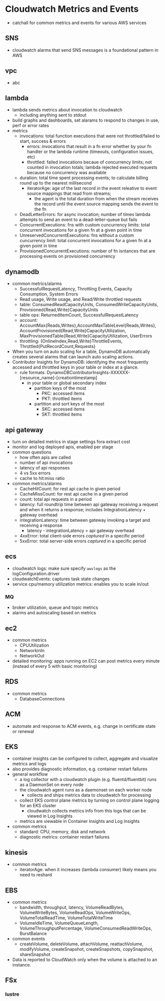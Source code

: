 # Cloudwatch Metrics and Events

- catchall for common metrics and events for various AWS services

## SNS

- cloudwatch alarms that send SNS messages is a foundational pattern in AWS

## vpc

- abc

## lambda

- lambda sends metrics about invocation to cloudwatch
  - including anything sent to stdout
- build graphs and dashboards, set alarams to respond to changes in use, perf or error rates
- metrics
  - invocations: total function executions that were not throttled/failed to start, success & errors
    - errors: invocations that result in a fn error whether by your fn handler or the lambda runtime (timeouts, configuration issues, etc)
    - throttled: failed invocations becaue of concurrency limits; not counted in invocation totals; lambda rejected executed requests because no concurrency was available
  - duration: total time spent processing events; to calculate billing round up to the nearest millisecond
    - iteratorAge: age of the last record in the event releative to event source mappings that read from streams;
      - the agent is the total duration from when the stream receives the record until the event source mapping sends the event to the fn
  - DeadLetterErrors: for async invocation; number of times lambda attempts to send an event to a dead-letter-queue but fails
  - ConcurrentExecutions: fns with custom cuncurrency limits: total concurrent invocations for a given fn at a given point in time
  - UnreservedConcurrentExecutions: fns without a custom cuncurrency limit: total concurrent invocations for a given fn at a given point in time
  - ProvisionedConcurrentExecutions: number of fn isntances that are processing events on provisioned concurrency

## dynamodb

- common metrics/alarms
  - SuccessfulRequestLatency, Throttling Events, Capacity Consumption, System Errors
  - Read usage, Write usage, and Read/Write throttled requests
  - table: ConsumedReadCapacityUnits, ConsumedWriteCapacityUnits, Provisioned{Read,Write}CapacityUnits
  - table ops: ReturnedItemCount, SuccessfulRequestLatency
  - account: AccountMax{Reads,Writes},AccountMaxTableLevel{Reads,Writes}, AccountProvisioned{Read,Write}CapacityUtilization, MaxProvisionedTable{Read,Write}CapacityUtilization, UserErrors
  - throttling: {OnlineIndex,Read,Write}ThrottleEvents, Throttled{PutRecordCount,Requests}
- When you turn on auto scaling for a table, DynamoDB automatically creates several alarms that can launch auto scaling actions.
- Contributor Insights for DynamoDB: identifying the most frequently accessed and throttled keys in your table or index at a glance.
  - rule formats: DynamoDBContributorInsights-XXXXXX-[resource_name]-[creationtimestamp]
    - in your table or global secondary index
      - partition keys of the most
        - PKC: accessed items
        - PKT: throttled items
      - partition and sort keys of the most
        - SKC: accessed items
        - SKT: throttled items

## api gateway

- turn on detailed metrics in stage settings fora extract cost
- monitor and log deployed apis, enabled per stage
- common questions
  - how often apis are called
  - number of api invocations
  - latency of api responses
  - 4 vs 5xx errors
  - cache to hit:miss ratio
- common metrics/alarms
  - CacheHitCount: for rest api cache in given period
  - CacheMissCount: for rest api cache in a given period
  - count: total api requests in a period
  - latency: full roundtrip time between api gateway receiving a request and when it returns a response; includes IntegrationLatency + gateway overhead
  - integrationLatency: time between gateway invoking a target and receiving a response
    - latency - integrationLatency = api gateway overhead
  - 4xxError: total client-side errors _captured_ in a specific period
  - 5xxError: total server-side errors _captured_ in a specific period

## ecs

- cloudwatch logs: make sure specify `awslogs` as the logConfiguration.driver
- cloudwatchEvents: captures task state changes
- service cpu/memory utilization metrics: enables you to scale in/out

### MQ

- broker utilization, queue and topic metrics
- alarms and autoscaling based on metrics

## ec2

- common metrics
  - CPUUtilization
  - NetworkinIn
  - NetworkOut
- detailed monitoring: apps running on EC2 can post metrics every minute (instead of every 5 with basic monitoring)

## RDS

- common metrics
  - DatabaseConnections

## ACM

- automate and response to ACM events, e.g. change in certificate state or renewal

## EKS

- container insights can be configured to collect, aggregate and visualize metrics and logs
- also provides diagnostic information, e.g. container restart failures
- general workflow
  - a log collector with a cloudwatch plugin (e.g. fluentd/fluentbit) runs as a DaemonSet on every node
  - the cloudwatch agent runs as a daemonset on each worker node
    - collects and ships metrics data to cloudwatch for processing
  - collect EKS control plane metrics by turning on control plane logging for an EKS cluster
    - cloudwatch collects metrics info from this logs that can be viewed in Log Insights
  - metrics are viewable in Container Insights and Log Insights
- common metrics
  - standard: CPU, memory, disk and network
  - diagnostic metrics: container restart failures

## kinesis

- common metrics
  - iteratorAge: when it increases (lambda consumer) likely means you need to reshard

## EBS

- common metrics
  - bandwidth, throughput, latency, VolumeReadBytes, VolumeWriteBytes, VolumeReadOps, VolumeWriteOps, VolumeTotalReadTime, VolumeTotalWriteTime
  - VolumeIdleTime, VolumeQueueLength, VolumeThroughputPercentage, VolumeConsumedReadWriteOps, BurstBalance
- common events
  - createVolume, deleteVolume, attachVolume, reattachVolume, modifyVolume, createSnapshot, createSnapshots, copySnapshot, shareSnapshot
- Data is reported to CloudWatch only when the volume is attached to an instance.

## FSx

### lustre
